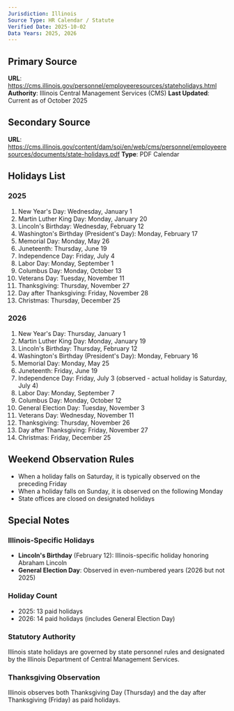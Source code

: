 ```yaml
---
Jurisdiction: Illinois
Source Type: HR Calendar / Statute
Verified Date: 2025-10-02
Data Years: 2025, 2026
---
```


## Primary Source
**URL**: https://cms.illinois.gov/personnel/employeeresources/stateholidays.html
**Authority**: Illinois Central Management Services (CMS)
**Last Updated**: Current as of October 2025

## Secondary Source
**URL**: https://cms.illinois.gov/content/dam/soi/en/web/cms/personnel/employeeresources/documents/state-holidays.pdf
**Type**: PDF Calendar

## Holidays List

### 2025
1. New Year's Day: Wednesday, January 1
2. Martin Luther King Day: Monday, January 20
3. Lincoln's Birthday: Wednesday, February 12
4. Washington's Birthday (President's Day): Monday, February 17
5. Memorial Day: Monday, May 26
6. Juneteenth: Thursday, June 19
7. Independence Day: Friday, July 4
8. Labor Day: Monday, September 1
9. Columbus Day: Monday, October 13
10. Veterans Day: Tuesday, November 11
11. Thanksgiving: Thursday, November 27
12. Day after Thanksgiving: Friday, November 28
13. Christmas: Thursday, December 25

### 2026
1. New Year's Day: Thursday, January 1
2. Martin Luther King Day: Monday, January 19
3. Lincoln's Birthday: Thursday, February 12
4. Washington's Birthday (President's Day): Monday, February 16
5. Memorial Day: Monday, May 25
6. Juneteenth: Friday, June 19
7. Independence Day: Friday, July 3 (observed - actual holiday is Saturday, July 4)
8. Labor Day: Monday, September 7
9. Columbus Day: Monday, October 12
10. General Election Day: Tuesday, November 3
11. Veterans Day: Wednesday, November 11
12. Thanksgiving: Thursday, November 26
13. Day after Thanksgiving: Friday, November 27
14. Christmas: Friday, December 25

## Weekend Observation Rules
- When a holiday falls on Saturday, it is typically observed on the preceding Friday
- When a holiday falls on Sunday, it is observed on the following Monday
- State offices are closed on designated holidays

## Special Notes

### Illinois-Specific Holidays
- **Lincoln's Birthday** (February 12): Illinois-specific holiday honoring Abraham Lincoln
- **General Election Day**: Observed in even-numbered years (2026 but not 2025)

### Holiday Count
- 2025: 13 paid holidays
- 2026: 14 paid holidays (includes General Election Day)

### Statutory Authority
Illinois state holidays are governed by state personnel rules and designated by the Illinois Department of Central Management Services.

### Thanksgiving Observation
Illinois observes both Thanksgiving Day (Thursday) and the day after Thanksgiving (Friday) as paid holidays.
